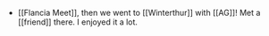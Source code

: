 - [[Flancia Meet]], then we went to [[Winterthur]] with [[AG]]! Met a [[friend]] there. I enjoyed it a lot.